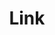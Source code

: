 ---
layout: pattern.njk
tags: 
    - legacy_components_en
key: link-legacy_en
title: Link
parent: legacy_components_en
image: legacy/overview/link.webp
keywords: 
order: 120
---